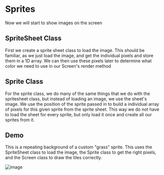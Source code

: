 # Sprites

Now we will start to show images on the screen

## SpriteSheet Class

First we create a sprite sheet class to load the image. This should be familiar, as we just load the image, and get the individual pixels and store them in a 1D array.
We can then use these pixels later to determine what color we need to use in our Screen's render method

## Sprite Class

For the sprite class, we do many of the same things that we do with the spritesheet class, but instead of loading an image, we use the sheet's image.
We use the position of the sprite passed in to build a individual array of pixels for this given sprite from the sprite sheet.
This way we do not have to load the sheet for every sprite, but only load it once and create all our sprites from it.

## Demo

This is a repeating background of a custom "grass" sprite. This uses the SpriteSheet class to load the image, the Sprite class to get the right pixels, and the Screen class to draw the tiles correctly.

![image](https://user-images.githubusercontent.com/31779571/97770475-01473980-1b0a-11eb-909d-fc79e9d06159.png)
